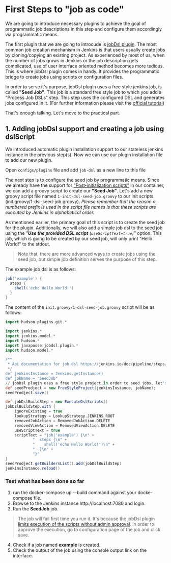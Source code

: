 # First Steps to "job as code"
We are going to introduce necessary plugins to achieve the goal of programmatic job descriptions in this step and configure them accordingly via programmatic means. 

The first plugin that we are going to introcude is [jobDsl plugin](https://github.com/jenkinsci/job-dsl-plugin). The most common job creation mechanism in Jenkins is that users usually  create jobs by cloning/copying an existing project.  As experienced by most of us, when the number of jobs grows in Jenkins or the job description gets complicated, use of user interface oriented method becomes more tedious. This is where jobDsl plugin comes in handy. It provides the programmatic bridge to create jobs using scripts or configuration files.

In order to serve it's purpose,  jobDsl plugin uses a free style jenkins job, is called **"Seed Job"**. This job is a standard free style job to which you add a "Process Job DSLs" step. This step uses the configured DSL and generates jobs configured in it. (For further information please visit the [official tutorial](https://github.com/jenkinsci/job-dsl-plugin/wiki/Tutorial---Using-the-Jenkins-Job-DSL))

That's enough talking. Let's move to the practical part. 


## 1. Adding jobDsl support and creating a job using dslScript
We introduced automatic plugin installation support to our stateless jenkins instance in the previous step(s). Now we can use our plugin installation file to add our new plugin. 

Open `configs/plugins` file and add `job-dsl` as a new line to this file

The next step is to configure the seed job by programmatic means. Since we already have the support for ["Post-initialization scripts"](2_jenkins_basic_setup.md) in our container, we can add a groovy script to create our **"Seed Job"**. Let's add a new groovy script file named `1-init-dsl-seed-job.groovy` to our init scripts (init.groovy/1-dsl-seed-job.groovy). _Please remember that the reason a numbered prefix is used in the script file names is that these scripts are executed by Jenkins in alphabetical order._ 

As mentioned earlier, the primary goal of this script is to create the seed job for the plugin. Additionally, we will also add a simple job dsl to the seed job using the _"**Use the provided DSL script** (`useScriptText=true`)"_ option. This job, which is going to be created by our seed job, will only print "Hello World!" to the stdout. 

>Note that, there are more advanced ways to create jobs using the seed job, but simple job definition serves the purpose of this step. 

The example job dsl is as follows: 

```groovy
job('example') {
  steps {
    shell('echo Hello World!')
  }
}
```  

The content of the `init.groovy/1-dsl-seed-job.groovy` script will be as follows: 

```groovy
import hudson.plugins.git.*

import jenkins.*
import jenkins.model.*
import hudson.*
import javaposse.jobdsl.plugin.*
import hudson.model.*

/**
 * Api documentation for job dsl https://jenkins.io/doc/pipeline/steps/job-dsl/
 */
def jenkinsInstance = Jenkins.getInstance()
def jobName = "SeedJob"
// jobDsl plugin uses a free style project in order to seed jobs, let's initialise it.
def seedProdject = new FreeStyleProject(jenkinsInstance, jobName);
seedProdject.save()

def jobDslBuildStep = new ExecuteDslScripts()
jobDslBuildStep.with {
    ignoreExisting = true
    lookupStrategy = LookupStrategy.JENKINS_ROOT
    removedJobAction = RemovedJobAction.DELETE
    removedViewAction = RemovedViewAction.DELETE
    useScriptText = true
    scriptText = "job('example') {\n" +
            "  steps {\n" +
            "    shell('echo Hello World!')\n" +
            "  }\n" +
            "}"
}
seedProdject.getBuildersList().add(jobDslBuildStep)
jenkinsInstance.reload()
```
### Test what has been done so far
1. run the docker-compose up --build command against your docke-compose file. 
2. Browse to the Jenkins instance http://localhost:7080 and login.
3. Run the **SeedJob** job. 
>The job will fail first time you run it. It's because the jobDsl plugin [limits execution of the scripts without admin approval](https://github.com/jenkinsci/job-dsl-plugin/wiki/Script-Security). In order to approve the execution, go to configuration page of the job and click save.
4. Check if a job named **example** is created. 
5. Check the output of the job using the console output link on the interface. 



